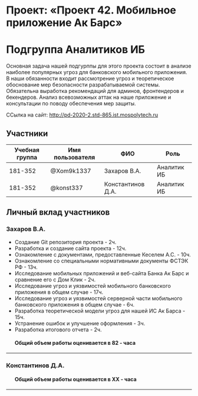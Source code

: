 # Проект: «Проект 42. Мобильное приложение Ак Барс»

# Подгруппа Аналитиков ИБ

Основная задача нашей подгурппы для этого проекта состоит в анализе наиболее популярных угроз для банковского мобильного приложения. В наши обязанности входит рассмотрение угроз и теоретическое обоснование мер безопасности разрабатываемой системы. Обязательна выработка рекомендаций для админов, фронтендеров и бекендеров. Анализ всевозможных аттак на наше приложение и консультации по поводу обеспечения мер защиты.

ССылка на сайт: http://pd-2020-2.std-865.ist.mospolytech.ru

## Участники

| Учебная группа | Имя пользователя | ФИО                      | Роль                       |
|----------------|------------------|--------------------------|----------------------------|
| 181-352        | @Xom9k1337       | Захаров В.А.             | Аналитик ИБ                |
| 181-352        | @konst337        | Константинов Д.А.        | Аналитик ИБ                |

## Личный вклад участников

### Захаров В.А.

+ Создание Git репозитория проекта - 2ч.
+ Разработка и создание сайта проекта - 12ч.
+ Ознакомление с документами, предоставленные Кеселем А.С. - 10ч.
+ Ознакомление со специальными нормативными документы ФСТЭК РФ - 13ч.
+ Исследование мобильных приложений и веб-сайта Банка Ак Барс и сравнение его с Дом Клик - 2ч.
+ Исследование угроз и уязвимостей мобильного банковского приложения в общем случае - 17ч.
+ Исследование угроз и уязвимостей серверной части мобильного банковского приложения в общем случае - 6ч.
+ Разработка теоретической модели угроз для нашей ИС Ак Барса -     15ч.
+ Устранение ошибок и улучшение оформления - 3ч.
+ Разработка итогового отчета - 2ч.


####        Общий объем работы оценивается в 82 - часа
------------------------------

### Константинов Д.А.  

####        Общий объем работы оценивается в XX - часа
------------------------------



